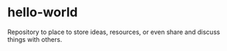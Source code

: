 # hello-world
Repository to place to store ideas, resources, or even share and discuss things with others.

